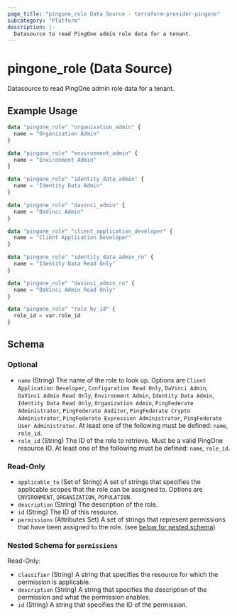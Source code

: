 ```yaml
---
page_title: "pingone_role Data Source - terraform-provider-pingone"
subcategory: "Platform"
description: |-
  Datasource to read PingOne admin role data for a tenant.
---
```


# pingone_role (Data Source)

Datasource to read PingOne admin role data for a tenant.

## Example Usage

```terraform
data "pingone_role" "organisation_admin" {
  name = "Organization Admin"
}

data "pingone_role" "environment_admin" {
  name = "Environment Admin"
}

data "pingone_role" "identity_data_admin" {
  name = "Identity Data Admin"
}

data "pingone_role" "davinci_admin" {
  name = "DaVinci Admin"
}

data "pingone_role" "client_application_developer" {
  name = "Client Application Developer"
}

data "pingone_role" "identity_data_admin_ro" {
  name = "Identity Data Read Only"
}

data "pingone_role" "davinci_admin_ro" {
  name = "DaVinci Admin Read Only"
}

data "pingone_role" "role_by_id" {
  role_id = var.role_id
}
```

<!-- schema generated by tfplugindocs -->
## Schema

### Optional

- `name` (String) The name of the role to look up.  Options are `Client Application Developer`, `Configuration Read Only`, `DaVinci Admin`, `DaVinci Admin Read Only`, `Environment Admin`, `Identity Data Admin`, `Identity Data Read Only`, `Organization Admin`, `PingFederate Administrator`, `PingFederate Auditor`, `PingFederate Crypto Administrator`, `PingFederate Expression Administrator`, `PingFederate User Administrator`.  At least one of the following must be defined: `name`, `role_id`.
- `role_id` (String) The ID of the role to retrieve.  Must be a valid PingOne resource ID.  At least one of the following must be defined: `name`, `role_id`.

### Read-Only

- `applicable_to` (Set of String) A set of strings that specifies the applicable scopes that the role can be assigned to.  Options are `ENVIRONMENT`, `ORGANIZATION`, `POPULATION`.
- `description` (String) The description of the role.
- `id` (String) The ID of this resource.
- `permissions` (Attributes Set) A set of strings that represent permissions that have been assigned to the role. (see [below for nested schema](#nestedatt--permissions))

<a id="nestedatt--permissions"></a>
### Nested Schema for `permissions`

Read-Only:

- `classifier` (String) A string that specifies the resource for which the permission is applicable.
- `description` (String) A string that specifies the description of the permission and what the permission enables.
- `id` (String) A string that specifies the ID of the permission.
